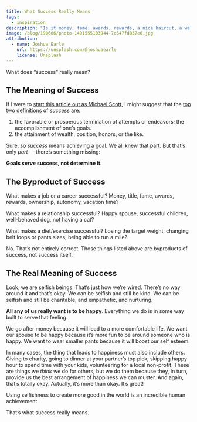 ```yaml
---
title: What Success Really Means
tags:
  - inspiration
description: "Is it money, fame, awards, rewards, a nice haircut, a well-behaved dog? What is it that we're all going after?"
image: /blog/190606/photo-1491555103944-7c647fd857e6.jpg
attribution:
  - name: Joshua Earle
    url: https://unsplash.com/@joshuaearle
    license: Unsplash
---
```


What does “success” really mean?

## The Meaning of Success

If I were to [start this article out as Michael Scott](https://youtu.be/s93EZfNvOyw), I might suggest that the [top two definitions](https://www.dictionary.com/browse/success) of _success_ are:

1. the favorable or prosperous termination of attempts or endeavors; the accomplishment of one’s goals.
2. the attainment of wealth, position, honors, or the like.

Sure, so _success_ means achieving a goal. We all knew that part. But that’s only _part_ — there’s something missing:

**Goals _serve_ success, not determine it.**

## The Byproduct of Success

What makes a job or a career successful? Money, title, fame, awards, rewards, ownership, autonomy, vacation time?

What makes a relationship successful? Happy spouse, successful children, well-behaved dog, not having a cat?

What makes a diet/exercise successful? Losing the target weight, changing belt loops or pants sizes, being able to run a mile?

No. That’s not entirely correct. Those things listed above are byproducts of success, not success itself.

## The Real Meaning of Success

Look, we are selfish beings. That’s just how we’re wired. There’s no way around it and that’s okay. We can be selfish and still be kind. We can be selfish and still be charitable, and empathetic, and nurturing.

**All any of us really want is to be happy**. Everything we do is in some way built to serve that feeling.

We go after money because it will lead to a more comfortable life. We want our spouse to be happy because it’s more fun to be around someone who is happy. We want to wear smaller pants because it will boost our self esteem.

In many cases, the thing that leads to happiness must also include others. Giving to charity, going to dinner at your partner’s top pick, skipping happy hour to spend time with your kids, volunteering for a local non-profit. These are things we _think_ we do for others, but we do them because they, in turn, provide us the best arrangement of happiness we can muster. And again, that’s totally okay. Actually, it’s more than okay. It’s great!

Using selfishness to create more good in the world is an incredible human achievement.

That’s what success really means.
